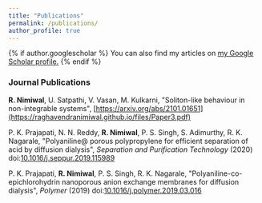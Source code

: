 ```yaml
---
title: "Publications"
permalink: /publications/
author_profile: true
---
```


{% if author.googlescholar %}
  You can also find my articles on <u><a href="{{author.googlescholar}}">my Google Scholar profile</a>.</u>
{% endif %}

### Journal Publications

**R. Nimiwal**, U. Satpathi, V. Vasan, M. Kulkarni,
"Soliton-like behaviour in non-integrable systems",
[https://arxiv.org/abs/2101.01651](https://raghavendranimiwal.github.io/files/Paper3.pdf)

P. K. Prajapati, N. N. Reddy, **R. Nimiwal**, P. S. Singh, S. Adimurthy, R. K. Nagarale,
"Polyaniline@ porous polypropylene for efficient separation of acid by diffusion dialysis",
_Separation and Purification Technology_ (2020) doi:[10.1016/j.seppur.2019.115989](https://raghavendranimiwal.github.io/files/paper2.pdf)

P. K. Prajapati, **R. Nimiwal**, P. S. Singh, R. K. Nagarale,
"Polyaniline-co-epichlorohydrin nanoporous anion exchange membranes for diffusion dialysis",
_Polymer_ (2019) doi:[10.1016/j.polymer.2019.03.016](https://raghavendranimiwal.github.io/files/paper1.pdf)

